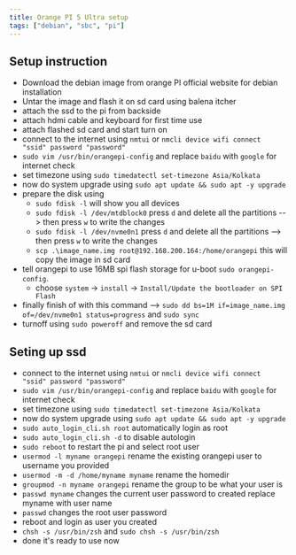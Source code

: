 ```yaml
---
title: Orange PI 5 Ultra setup
tags: ["debian", "sbc", "pi"]
---
```


## Setup instruction
- Download the debian image from orange PI official website for debian installation
- Untar the image and flash it on sd card using balena itcher
- attach the ssd to the pi from backside
- attach hdmi cable and keyboard for first time use
- attach flashed sd card and start turn on
- connect to the internet using `nmtui` or `nmcli device wifi connect "ssid" password "password"`
- `sudo vim /usr/bin/orangepi-config` and replace `baidu` with `google` for internet check
- set timezone using `sudo timedatectl set-timezone Asia/Kolkata`
- now do system upgrade using `sudo apt update && sudo apt -y upgrade`
- prepare the disk using
    - `sudo fdisk -l` will show you all devices
    - `sudo fdisk -l /dev/mtdblock0` press `d` and delete all the partitions --> then press `w` to write the changes
    - `sudo fdisk -l /dev/nvme0n1` press `d` and delete all the partitions --> then press `w` to write the changes
    - `scp .\image_name.img root@192.168.200.164:/home/orangepi` this will copy the image in sd card
- tell orangepi to use 16MB spi flash storage for u-boot `sudo orangepi-config`.
    - choose `system` -> `install` -> `Install/Update the bootloader on SPI Flash`
- finally finish of with this command --> `sudo dd bs=1M if=image_name.img of=/dev/nvme0n1 status=progress` and `sudo sync`
- turnoff using `sudo poweroff` and remove the sd card

## Seting up ssd
- connect to the internet using `nmtui` or `nmcli device wifi connect "ssid" password "password"`
- `sudo vim /usr/bin/orangepi-config` and replace `baidu` with `google` for internet check
- set timezone using `sudo timedatectl set-timezone Asia/Kolkata`
- now do system upgrade using `sudo apt update && sudo apt -y upgrade`
- `sudo auto_login_cli.sh root` automatically login as root
- `sudo auto_login_cli.sh -d` to disable autologin
- `sudo reboot` to restart the pi and select root user
- `usermod -l myname orangepi` rename the existing orangepi user to username you provided
- `usermod -m -d /home/myname myname` rename the homedir
- `groupmod -n myname orangepi` rename the group to be what your user is
- `passwd myname` changes the current user password to created replace myname with user name
- `passwd` changes the root user password
- reboot and login as user you created
- `chsh -s /usr/bin/zsh` and `sudo chsh -s /usr/bin/zsh`
- done it's ready to use now

